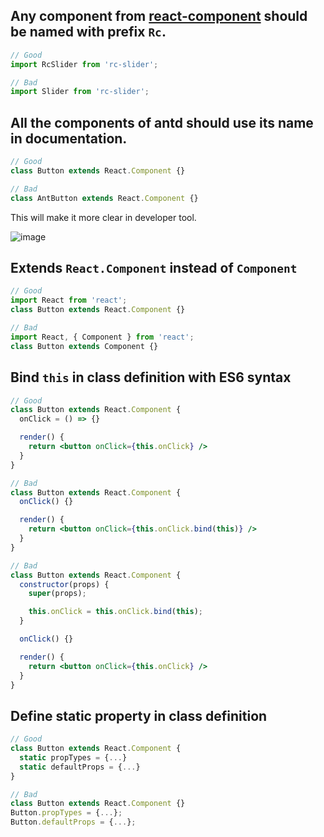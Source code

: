 ## Any component from [react-component](https://github.com/react-component) should be named with prefix `Rc`.

```jsx
// Good
import RcSlider from 'rc-slider';

// Bad
import Slider from 'rc-slider';
```

## All the components of antd should use its name in documentation.

```jsx
// Good
class Button extends React.Component {}

// Bad
class AntButton extends React.Component {}
```

This will make it more clear in developer tool.

![image](https://cloud.githubusercontent.com/assets/3580607/13939937/4e680a1c-f014-11e5-849f-c9512cc46563.png)

## Extends `React.Component` instead of `Component`

```jsx
// Good
import React from 'react';
class Button extends React.Component {}

// Bad
import React, { Component } from 'react';
class Button extends Component {}
```

## Bind `this` in class definition with ES6 syntax

```jsx
// Good
class Button extends React.Component {
  onClick = () => {}

  render() {
    return <button onClick={this.onClick} />
  }
}

// Bad
class Button extends React.Component {
  onClick() {}

  render() {
    return <button onClick={this.onClick.bind(this)} />
  }
}

// Bad
class Button extends React.Component {
  constructor(props) {
    super(props);

    this.onClick = this.onClick.bind(this);
  }

  onClick() {}

  render() {
    return <button onClick={this.onClick} />
  }
}
```

## Define static property in class definition

```jsx
// Good
class Button extends React.Component {
  static propTypes = {...}
  static defaultProps = {...}
}

// Bad
class Button extends React.Component {}
Button.propTypes = {...};
Button.defaultProps = {...};
```
